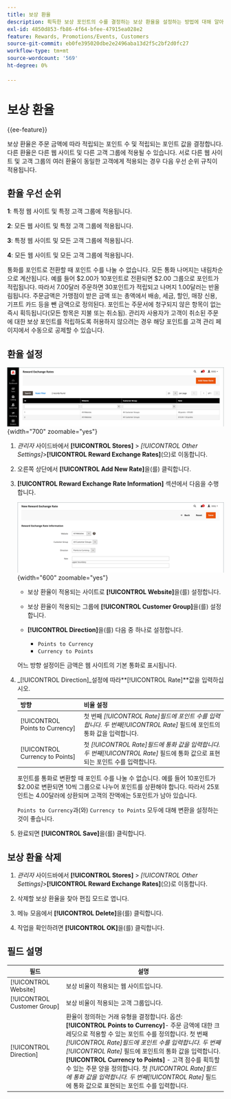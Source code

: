 ```yaml
---
title: 보상 환율
description: 획득한 보상 포인트의 수를 결정하는 보상 환율을 설정하는 방법에 대해 알아봅니다.
exl-id: 4850d853-fb86-4f64-bfee-47915ea028e2
feature: Rewards, Promotions/Events, Customers
source-git-commit: eb0fe395020dbe2e2496aba13d2f5c2bf2d0fc27
workflow-type: tm+mt
source-wordcount: '569'
ht-degree: 0%

---
```


# 보상 환율

{{ee-feature}}

보상 환율은 주문 금액에 따라 적립되는 포인트 수 및 적립되는 포인트 값을 결정합니다. 다른 환율은 다른 웹 사이트 및 다른 고객 그룹에 적용될 수 있습니다. 서로 다른 웹 사이트 및 고객 그룹의 여러 환율이 동일한 고객에게 적용되는 경우 다음 우선 순위 규칙이 적용됩니다.

## 환율 우선 순위

**1**: 특정 웹 사이트 및 특정 고객 그룹에 적용됩니다.

**2**: 모든 웹 사이트 및 특정 고객 그룹에 적용됩니다.

**3**: 특정 웹 사이트 및 모든 고객 그룹에 적용됩니다.

**4**: 모든 웹 사이트 및 모든 고객 그룹에 적용됩니다.

통화를 포인트로 전환할 때 포인트 수를 나눌 수 없습니다. 모든 통화 나머지는 내림차순으로 계산됩니다. 예를 들어 $2.00가 10포인트로 전환되면 $2.00 그룹으로 포인트가 적립됩니다. 따라서 7.00달러 주문하면 30포인트가 적립되고 나머지 1.00달러는 반올림됩니다. 주문금액은 가맹점이 받은 금액 또는 총액에서 배송, 세금, 할인, 매장 신용, 기프트 카드 등을 뺀 금액으로 정의된다. 포인트는 주문서에 청구되지 않은 항목이 없는 즉시 획득됩니다(모든 항목은 지불 또는 취소됨). 관리자 사용자가 고객이 취소된 주문에 대한 보상 포인트를 적립하도록 허용하지 않으려는 경우 해당 포인트를 고객 관리 페이지에서 수동으로 공제할 수 있습니다.

## 환율 설정

![보상 환율](./assets/reward-exchange-rates.png){width="700" zoomable="yes"}

1. _관리자_ 사이드바에서 **[!UICONTROL Stores]** > _[!UICONTROL Other Settings]_>**[!UICONTROL Reward Exchange Rates]**(으)로 이동합니다.

1. 오른쪽 상단에서 **[!UICONTROL Add New Rate]**&#x200B;을(를) 클릭합니다.

1. **[!UICONTROL Reward Exchange Rate Information]** 섹션에서 다음을 수행합니다.

   ![보상 환율 - 정보](./assets/reward-exchange-rate-new.png){width="600" zoomable="yes"}

   - 보상 환율이 적용되는 사이트로 **[!UICONTROL Website]**&#x200B;을(를) 설정합니다.

   - 보상 환율이 적용되는 그룹에 **[!UICONTROL Customer Group]**&#x200B;을(를) 설정합니다.

   - **[!UICONTROL Direction]**&#x200B;을(를) 다음 중 하나로 설정합니다.

      - `Points to Currency`
      - `Currency to Points`

   어느 방향 설정이든 금액은 웹 사이트의 기본 통화로 표시됩니다.

1. _[!UICONTROL Direction]_설정에 따라&#x200B;**[!UICONTROL Rate]**값을 입력하십시오.

   | 방향 | 비율 설정 |
   |---------|-------------|
   | [!UICONTROL Points to Currency] | 첫 번째 _[!UICONTROL Rate]_필드에 포인트 수를 입력합니다. 두 번째_[!UICONTROL Rate]_ 필드에 포인트의 통화 값을 입력합니다. |
   | [!UICONTROL Currency to Points] | 첫 _[!UICONTROL Rate]_필드에 통화 값을 입력합니다. 두 번째_[!UICONTROL Rate]_ 필드에 통화 값으로 표현되는 포인트 수를 입력합니다. |

   포인트를 통화로 변환할 때 포인트 수를 나눌 수 없습니다. 예를 들어 10포인트가 $2.00로 변환되면 10씩 그룹으로 나누어 포인트를 상환해야 합니다. 따라서 25포인트는 4.00달러에 상환되며 고객의 잔액에는 5포인트가 남아 있습니다.

   `Points to Currency`과(와) `Currency to Points` 모두에 대해 변환을 설정하는 것이 좋습니다.

1. 완료되면 **[!UICONTROL Save]**&#x200B;을(를) 클릭합니다.

## 보상 환율 삭제

1. _관리자_ 사이드바에서 **[!UICONTROL Stores]** > _[!UICONTROL Other Settings]_>**[!UICONTROL Reward Exchange Rates]**(으)로 이동합니다.

1. 삭제할 보상 환율을 찾아 편집 모드로 엽니다.

1. 메뉴 모음에서 **[!UICONTROL Delete]**&#x200B;을(를) 클릭합니다.

1. 작업을 확인하려면 **[!UICONTROL OK]**&#x200B;을(를) 클릭합니다.

## 필드 설명

| 필드 | 설명 |
|--- |--- |
| [!UICONTROL Website] | 보상 비율이 적용되는 웹 사이트입니다. |
| [!UICONTROL Customer Group] | 보상 비율이 적용되는 고객 그룹입니다. |
| [!UICONTROL Direction] | 환율이 정의하는 거래 유형을 결정합니다. 옵션: <br/>**[!UICONTROL Points to Currency]**- 주문 금액에 대한 크레딧으로 적용할 수 있는 포인트 수를 정의합니다. 첫 번째 _[!UICONTROL Rate]_필드에 포인트 수를 입력합니다. 두 번째_[!UICONTROL Rate]_ 필드에 포인트의 통화 값을 입력합니다.<br/>**[!UICONTROL Currency to Points]** - 고객 점수를 획득할 수 있는 주문 양을 정의합니다. 첫 _[!UICONTROL Rate]_필드에 통화 값을 입력합니다. 두 번째_[!UICONTROL Rate]_ 필드에 통화 값으로 표현되는 포인트 수를 입력합니다. |
